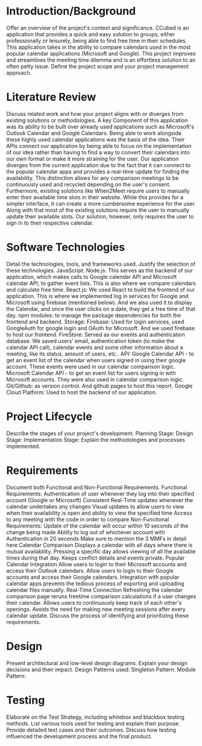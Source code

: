 # Introduction/Background
Offer an overview of the project's context and significance.
	CCubed is an application that provides a quick and easy solution to groups, either professionally or leisurely, being able to find free time in their schedules. This application takes in the ability to compare calendars used in the most popular calendar applications (Microsoft and Google). This project improves and streamlines the meeting time dilemma and is an effortless solution to an often petty issue.
Define the project scope and your project management approach.
	
# Literature Review
Discuss related work and how your project aligns with or diverges from existing solutions or methodologies.
  A key Component of this application was its ability to be built over already used applications such as Microsoft's Outlook Calendar and Google Calendars. Being able to work alongside these highly used calendar applications was the basis of the idea. Their APIs connect our application by being able to focus on the implementation of our idea rather than having to find a way to convert their calendars into our own format or make it more straining for the user. 
	Our application diverges from the current application due to the fact that it can connect to the popular calendar apps and provides a real-time update for finding the availability. This distinction allows for any comparison meetings to be continuously used and recycled depending on the user's consent.
Furthermore, existing solutions like When2Meet require users to manually enter their available time slots in their website. While this provides for a simpler interface, it can create a more cumbersome experience for the user. Along with that most of the existing solutions require the user to manually update their available slots. Our solution, however, only requires the user to sign in to their respective calendar. 

# Software Technologies
Detail the technologies, tools, and frameworks used.
Justify the selection of these technologies.
JavaScript:
Node.js: This serves as the backend of our application, which makes calls to Google calendar API and Microsoft calendar API, to gather event lists. This is also where we compare calendars and calculate free time.
React.js: We used React to build the frontend of our application. This is where we implemented log in services for Google and Microsoft using firebase (mentioned below). And we also used it to display the Calendar, and once the user clicks on a date, they get a free time of that day.
npm modules: to manage the package dependencies for both the frontend and backend.
Storage:
Firebase: Used for login services, used GoogleAuth for google login and OAuth for Microsoft. And we used firebase to host our frontend.
FireStore: Served as our events and authentication database. We saved users’ email, authentication token (to make the calendar API call), calendar events and some other information about a meeting, like its status, amount of users, etc..
API:
Google Calendar API - to get an event list of the calendar when users signed in using their google account. These events were used in our calendar comparison logic.
Microsoft Calendar API - to get an event list for users signing in with Microsoft accounts. They were also used in calendar comparison logic.
Git/Github: as version control. And github pages to host this report.
Google Cloud Platform: Used to host the backend of our application.

# Project Lifecycle
Describe the stages of your project's development.
Planning Stage:
Design Stage:
Implementation Stage:
Explain the methodologies and processes implemented.

# Requirements
Document both Functional and Non-Functional Requirements.
Functional Requirements:
Authentication of user whenever they log into their specified account (Google or Microsoft)
Consistent Real-Time updates whenever the calendar undertakes any changes
Visual updates to allow users to view when their availability is open and ability to view the specified time
Access to any meeting with the code in order to compare
Non-Functional Requirements:
Update of the calendar will occur within 10 seconds of the change being made
Ability to log out of whichever account with Authentication in 20 seconds
Make sure to mention the 3 MMFs in detail here
Calendar Comparison
Displays a calendar with all days where there is mutual availability.
Pressing a specific day allows viewing of all the available times during that day.
Keeps conflict details and events private.
Popular Calendar Integration
Allow users to login to their Microsoft accounts and access their Outlook calendars.
Allow users to login to their Google accounts and access their Google calendars.
Integration with popular calendar apps prevents the tedious process of exporting and uploading calendar files manually.
Real-Time Connection
Refreshing the calendar comparison page reruns freetime comparison calculations if a user changes their calendar.
Allows users to continuously keep track of each other's openings.
Avoids the need for making new meeting sessions after every calendar update.
Discuss the process of identifying and prioritizing these requirements.

# Design
Present architectural and low-level design diagrams.
Explain your design decisions and their impact.
Design Patterns used:
Singleton Pattern:
Module Pattern:

# Testing
Elaborate on the Test Strategy, including whitebox and blackbox testing methods.
List various tools used for testing and explain their purpose.
Provide detailed test cases and their outcomes.
Discuss how testing influenced the development process and the final product.


